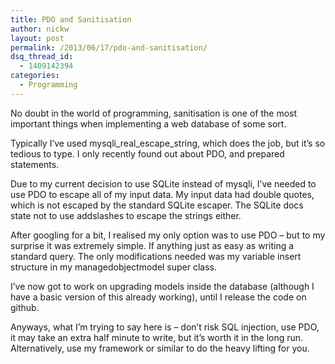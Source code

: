```yaml
---
title: PDO and Sanitisation
author: nickw
layout: post
permalink: /2013/06/17/pdo-and-sanitisation/
dsq_thread_id:
  - 1409142394
categories:
  - Programming
---
```

No doubt in the world of programming, sanitisation is one of the most important things when implementing a web database of some sort. 

Typically I&#8217;ve used mysqli\_real\_escape_string, which does the job, but it&#8217;s so tedious to type. I only recently found out about PDO, and prepared statements. 

Due to my current decision to use SQLite instead of mysqli, I&#8217;ve needed to use PDO to escape all of my input data. My input data had double quotes, which is not escaped by the standard SQLite escaper. The SQLite docs state not to use addslashes to escape the strings either. 

After googling for a bit, I realised my only option was to use PDO &#8211; but to my surprise it was extremely simple. If anything just as easy as writing a standard query. The only modifications needed was my variable insert structure in my managedobjectmodel super class. 

I&#8217;ve now got to work on upgrading models inside the database (although I have a basic version of this already working), until I release the code on github. 

Anyways, what I&#8217;m trying to say here is &#8211; don&#8217;t risk SQL injection, use PDO, it may take an extra half minute to write, but it&#8217;s worth it in the long run. Alternatively, use my framework or similar to do the heavy lifting for you.